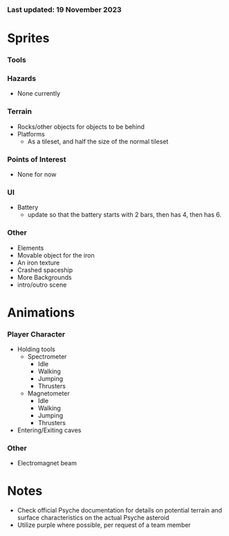 ### Last updated: 19 November 2023

# Sprites  
### Tools

### Hazards
- None currently

### Terrain
- Rocks/other objects for objects to be behind
- Platforms
  - As a tileset, and half the size of the normal tileset

### Points of Interest
- None for now

### UI
- Battery
    - update so that the battery starts with 2 bars, then has 4, then has 6.

### Other
- Elements
- Movable object for the iron
- An iron texture
- Crashed spaceship
- More Backgrounds
- intro/outro scene

# Animations
### Player Character
- Holding tools
    - Spectrometer
        - Idle
        - Walking
        - Jumping
        - Thrusters
    - Magnetometer
        - Idle
        - Walking
        - Jumping
        - Thrusters 
- Entering/Exiting caves   

### Other
- Electromagnet beam

# Notes
- Check official Psyche documentation for details on potential terrain and surface characteristics on the actual Psyche asteroid
- Utilize purple where possible, per request of a team member

